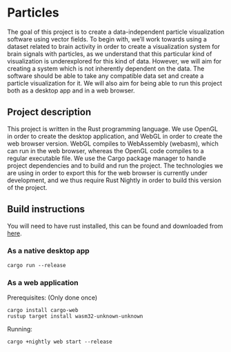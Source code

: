 # Particles

The goal of this project is to create a data-independent particle visualization software using vector fields. To begin with, we’ll work towards using a dataset related to brain activity in order to create a visualization system for brain signals with particles, as we understand that this particular kind of visualization is underexplored for this kind of data. However, we will aim for creating a system which is not inherently dependent on the data. The software should be able to take any compatible data set and create a particle visualization for it. We will also aim for being able to run this project both as a desktop app and in a web browser.

## Project description

This project is written in the Rust programming language. We use OpenGL in order to create the desktop application, and WebGL in order to create the web browser version. WebGL compiles to WebAssembly (webasm), which can run in the web browser, whereas the OpenGL code compiles to a regular executable file. We use the Cargo package manager to handle project dependencies and to build and run the project. The technologies we are using in order to export this for the web browser is currently under development, and we thus require Rust Nightly in order to build this version of the project.

## Build instructions

You will need to have rust installed, this can be found and downloaded from [here](https://www.rust-lang.org/en-US/).

### As a native desktop app

```
cargo run --release
```

### As a web application

Prerequisites: (Only done once)

```
cargo install cargo-web
rustup target install wasm32-unknown-unknown
```

Running:

```
cargo +nightly web start --release
```
